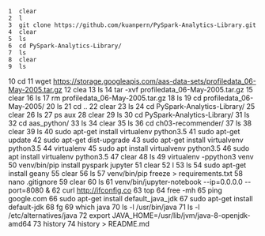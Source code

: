     1  clear
    2  l
    3  git clone https://github.com/kuanpern/PySpark-Analytics-Library.git
    4  clear
    5  ls
    6  cd PySpark-Analytics-Library/
    7  ls
    8  clear
    9  ls
   10  cd
   11  wget https://storage.googleapis.com/aas-data-sets/profiledata_06-May-2005.tar.gz
   12  clea
   13  ls
   14  tar -xvf profiledata_06-May-2005.tar.gz 
   15  clear
   16  ls
   17  rm profiledata_06-May-2005.tar.gz 
   18  ls
   19  cd profiledata_06-May-2005/
   20  ls
   21  cd ..
   22  clear
   23  ls
   24  cd PySpark-Analytics-Library/
   25  clear
   26  ls
   27  ps aux
   28  clear
   29  ls
   30  cd PySpark-Analytics-Library/
   31  ls
   32  cd aas_python/
   33  ls
   34  clear
   35  ls
   36  cd ch03-recommender/
   37  ls
   38  clear
   39  ls
   40  sudo apt-get install virtualenv python3.5
   41  sudo apt-get update
   42  sudo apt-get dist-upgrade 
   43  sudo apt-get install virtualvenv python3.5
   44  virtualenv
   45  sudo apt install virtualvenv python3.5
   46  sudo apt install virtualenv python3.5
   47  clear
   48  ls
   49  virtualenv -ppython3 venv
   50  venv/bin/pip install pyspark jupyter
   51  clear
   52  l
   53  ls
   54  sudo apt-get install geany
   55  clear
   56  ls
   57  venv/bin/pip freeze > requirements.txt
   58  nano .gitignore
   59  clear
   60  ls
   61  venv/bin/jupyter-notebook --ip=0.0.0.0 --port=8080 &
   62  curl http://ifconfig.co
   63  top
   64  free -mh
   65  ping google.com
   66  sudo apt-get install default_java_jdk
   67  sudo apt-get install default-jdk
   68  fg
   69  which java
   70  ls -l /usr/bin/java
   71  ls -l /etc/alternatives/java
   72  export JAVA_HOME=/usr/lib/jvm/java-8-openjdk-amd64
   73  history 
   74  history  > README.md
